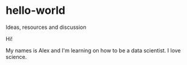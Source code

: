 # hello-world
Ideas, resources and discussion

Hi!

My names is Alex and I'm learning on how to be a data scientist. I love science.

